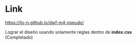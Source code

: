 # Link

https://lio-n.github.io/dwf-m4-pseudo/

Lograr el diseño usando solamente reglas dentro de **index.css** (Completado)
